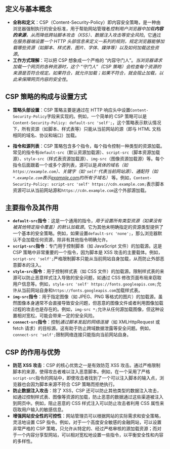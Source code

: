 ## 定义与基本概念
    
- **全称和定义**：CSP（Content-Security-Policy）即内容安全策略，是一种由浏览器强制执行的安全标准，用于帮助网站管理者*控制用户浏览器中加载**内容的来源**，从而降低跨站脚本攻击（XSS）、数据注入攻击等安全风险*。它通过*在服务器端设置一个 HTTP 头部信息来定义一系列的规则，规定浏览器能够加载哪些资源（如脚本、样式表、图片、字体、媒体等）以及如何加载这些资源*。
- **工作方式理解**：可以把 CSP 想象成一个严格的 “内容守门人”。*当浏览器请求加载一个网页的各种资源时，这个 “守门人”（CSP 策略）会检查每个资源的来源是否符合规定。如果符合，就允许加载；如果不符合，就会阻止加载，以此来保障网页内容的安全性*。

## CSP 策略的构成与设置方式
    
- **策略头部设置**：CSP 策略主要是通过在 HTTP 响应头中设置`Content-Security-Policy`字段来实现的。例如，一个简单的 CSP 策略可以是`Content-Security-Policy: default-src 'self';`，这个策略表示默认情况下，所有资源（如脚本、样式表等）只能从当前网站的源（即与 HTML 文档相同的域名、协议和端口）加载。

- **指令和源列表**：CSP 策略包含多个指令，每个指令控制一种类型的资源加载。常见的指令有`default-src`（默认资源加载源）、`script-src`（脚本资源加载源）、`style-src`（样式表资源加载源）、`img-src`（图像资源加载源）等。每个指令后面跟着一个或多个源列表，源可以是*具体的域名（如`https://example.com`）、关键字（如`'self'`代表当前网站源）、通配符（如`*.example.com`表示[example.com](https://example.com/)的所有子域名）* 等。例如，`Content-Security-Policy: script-src 'self' https://cdn.example.com;`表示脚本资源可以从当前网站源和`https://cdn.example.com`这个外部源加载。

## 主要指令及其作用
    
- **`default-src`指令**：这是一个通用的指令，*用于设置所有类型资源（如果没有被其他特定指令覆盖）的默认加载源*。它为其他未明确指定的资源类型提供了一个基本的安全策略。例如，如果设置`default-src 'none';`，那么浏览器默认不会加载任何资源，除非有其他指令明确允许。
- **`script-src`指令**：专门用于控制脚本（如 JavaScript 文件）的加载源。这是 CSP 策略中非常重要的一个指令，因为脚本是 XSS 攻击的主要载体。例如，`script-src 'self';`严格限制脚本只能从当前网站自身加载，从而防止外部恶意脚本的注入。
- **`style-src`指令**：用于控制样式表（如 CSS 文件）的加载源。限制样式表的来源可以防止恶意样式注入导致的安全问题，如通过 CSS 修改页面布局来窃取用户信息等。例如，`style-src 'self' https://fonts.googleapis.com;`允许从当前网站自身和`https://fonts.googleapis.com`加载样式表。
- **`img-src`指令**：用于指定图像（如 JPEG、PNG 等格式的图片）的加载源。虽然图像本身通常不会直接导致安全问题，但恶意的图像文件或者利用图像加载过程的攻击也是存在的。例如，`img-src *;`允许从任何源加载图像，但这种设置相对宽松，可能会带来一定的安全风险。
- **`connect-src`指令**：控制*通过脚本发起的网络连接*（如 XMLHttpRequest 或 fetch 请求）的目标源。这有助于防止跨域数据泄露等安全问题。例如，`connect-src 'self';`限制网络连接只能指向当前网站自身。

## CSP 的作用与优势

- **防范 XSS 攻击**：CSP 的核心优势之一是有效防范 XSS 攻击。通过严格限制脚本的来源，使得攻击者难以注入恶意脚本。例如，在一个采用了严格`script-src`指令的网站中，即使攻击者找到了一个可以注入脚本的输入点，浏览器也会因为脚本来源不符合 CSP 策略而拒绝执行。
- **防止数据注入攻击**：除了 XSS，CSP 还可以防止其他类型的数据注入攻击，如通过控制样式表、图像等资源的加载，防止恶意的数据通过这些渠道被注入到网页中。例如，阻止恶意的 CSS 样式注入可以防止攻击者利用 CSS 属性来窃取用户输入的敏感信息。
- **增强网站安全性的可控性**：网站管理员可以根据网站的实际需求和安全策略，灵活地设置 CSP 指令。例如，对于一个高度安全敏感的金融网站，可以设置非常严格的 CSP 策略，只允许从特定的、经过严格审核的源加载资源；而对于一个内容分享型网站，可以相对宽松地设置一些指令，以平衡安全性和内容的多样性。